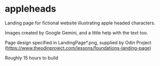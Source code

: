 # appleheads
Landing page for fictional website illustrating apple headed characters.  

Images created by Google Gemini, and a little help with the text too.

Page design specified in LandingPage*.png, supplied by Odin Project 
(https://www.theodinproject.com/lessons/foundations-landing-page)

Roughly 15 hours to build